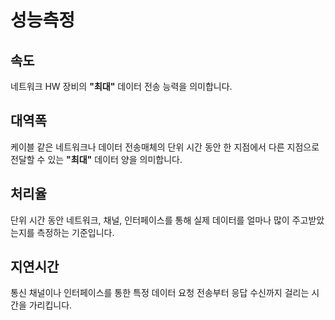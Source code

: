 # 성능측정

## 속도

네트워크 HW 장비의 **"최대"** 데이터 전송 능력을 의미합니다.

## 대역폭

케이블 같은 네트워크나 데이터 전송매체의 단위 시간 동안 한 지점에서 다른 지점으로 전달할 수 있는 **"최대"** 데이터 양을 의미합니다.

## 처리율

단위 시간 동안 네트워크, 채널, 인터페이스를 통해 실제 데이터를 얼마나 많이 주고받았는지를 측정하는 기준입니다.

## 지연시간

통신 채널이나 인터페이스를 통한 특정 데이터 요청 전송부터 응답 수신까지 걸리는 시간을 가리킵니다.
